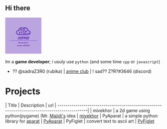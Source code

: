 ## Hi there
<img algin="left" width="23%" src="./icon.png">

Im a **game developer**;
i usuly use `python` (and some time `cpp` or `javascript`)

- ?? @sadraZ3R0 (rubika) | [anime club](https://discord.gg/animeh) | ! sad?? Z?R?#3646 (discord)


Projects
========

| Title | Description | url 
| ---------------------------------------------------------------------------------------------|
| mivekhor | a 2d game using python(pygame) (Mr. [Majidi's](http://peymanmajidi.ir/) idea | [mivekhor](https://github.com/SadraZ3R0/mivekhor)
| PyAparat  | a simple python library for [aparat](https://aparat.com) | [PyAparat](https://github.com/SadraZ3R0/PyAparat)
| PyFiglet | convert text to ascii art | [PyFiglet](https://github.com/SadraZ3R0/Py-Figlet)
